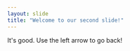 ```yaml
---
layout: slide
title: "Welcome to our second slide!"
---
```

It's good.
Use the left arrow to go back!

